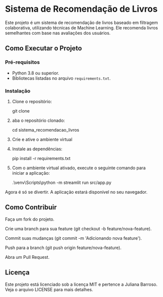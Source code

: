 # Sistema de Recomendação de Livros

Este projeto é um sistema de recomendação de livros baseado em filtragem colaborativa, utilizando técnicas de Machine Learning. Ele recomenda livros semelhantes com base nas avaliações dos usuários.

## Como Executar o Projeto

### Pré-requisitos

- Python 3.8 ou superior.
- Bibliotecas listadas no arquivo `requirements.txt`.

### Instalação

1. Clone o repositório:

   git clone 

2. aba o repositório clonado:

   cd sistema_recomendacao_livros

3. Crie e ative o ambiente virtual

4. Instale as dependências:

    pip install -r requirements.txt

5. Com o ambiente virtual ativado, execute o seguinte comando para iniciar a aplicação:

    .\venv\Scripts\python -m streamlit run src/app.py

Agora é só se divertir. A aplicação estará disponível no seu navegador.

## Como Contribuir

Faça um fork do projeto.

Crie uma branch para sua feature (git checkout -b feature/nova-feature).

Commit suas mudanças (git commit -m 'Adicionando nova feature').

Push para a branch (git push origin feature/nova-feature).

Abra um Pull Request.

## Licença

Este projeto está licenciado sob a licença MIT e pertence a Juliana Barroso. Veja o arquivo LICENSE para mais detalhes.
